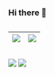 ### Hi there 👋
##
| <a href="https://github.com/CRomao"><img align="center" src="https://github-readme-stats.vercel.app/api?username=CRomao&show_icons=true&include_all_commits=true&theme=buefy&hide_border=true"/></a> | <a href="https://github.com/CRomao"><img align="center" src="https://github-readme-stats.vercel.app/api/top-langs/?username=cromao&layout=compact&theme=buefy&hide_border=true" /></a> |
| ------------- | ------------- |

<!--
##

![](https://github-readme-stats.vercel.app/api?username=CRomao&show_icons=true&include_all_commits=true&theme=buefy&hide_border=true)
![](https://github-readme-stats.vercel.app/api/top-langs/?username=cromao&layout=compact&theme=buefy&hide_border=true)
-->

##
<div> 
  <a href = "mailto:cromao.dev@gmail.com"><img src="https://img.shields.io/badge/-Gmail-c14438?style=flat&logo=Gmail&logoColor=white" target="_blank"></a>
  <a href="https://www.linkedin.com/in/cromao/" target="_blank"><img src="https://img.shields.io/badge/-Linkedin-blue?style=flat&logo=Linkedin&logoColor=white" target="_blank"></a>   
</div>
